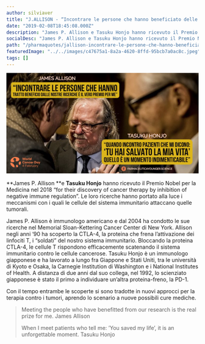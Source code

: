 ```yaml
---
author: silviaver
title: "J.ALLISON - “Incontrare le persone che hanno beneficiato delle nostre ricerche” T.HONJO - “Quando incontro un paziente che mi dice”"
date: "2019-02-08T18:45:08.000Z"
description: "James P. Allison e Tasuku Honjo hanno ricevuto il Premio Nobel per la Medicina nel 2018 “for their discovery of cancer therapy by inhibition of negative immune regulation”. Le loro ricerche hanno portato alla luce i meccanismi con i quali le cellule del sistema immunitario attaccano quelle tumorali. "
socialDesc: "James P. Allison e Tasuku Honjo hanno ricevuto il Premio Nobel per la Medicina nel 2018 “for their discovery of cancer therapy by inhibition of negative immune regulation”. Le loro ricerche hanno portato alla luce i meccanismi con i quali le cellule del sistema immunitario attaccano quelle tumorali."
path: "/pharmaquotes/jallison-incontrare-le-persone-che-hanno-beneficiato-delle-nostre-ricerche-thonjo-quando-incontro-un-paziente-che-mi-dice/"
featuredImage: "../../images/c47675a1-8a2a-4620-8ffd-95bcb7a0ac8c.jpeg"
tags: []
---
```


![](../../images/c47675a1-8a2a-4620-8ffd-95bcb7a0ac8c.jpeg)

**James P. Allison **e **Tasuku Honjo** hanno ricevuto il Premio Nobel per la Medicina nel 2018 “for their discovery of cancer therapy by inhibition of negative immune regulation”. Le loro ricerche hanno portato alla luce i meccanismi con i quali le cellule del sistema immunitario attaccano quelle tumorali.

James P. Allison è immunologo americano e dal 2004 ha condotto le sue ricerche nel Memorial Sloan-Kettering Cancer Center di New York. Allison negli anni ‘90 ha scoperto la CTLA-4, la proteina che frena l’attivazione dei linfociti T, i “soldati” del nostro sistema immunitario. Bloccando la proteina CTLA-4, le cellule T rispondono efficacemente scatenando il sistema immunitario contro le cellule cancerose. Tasuku Honjo è un immunologo giapponese e ha lavorato a lungo fra Giappone e Stati Uniti, tra le università di Kyoto e Osaka, la Carnegie Institution di Washington e i National Institutes of Health. A distanza di due anni dal suo collega, nel 1992, lo scienziato giapponese è stato il primo a individuare un’altra proteina-freno, la PD-1.

Con il tempo entrambe le scoperte si sono tradotte in nuovi approcci per la terapia contro i tumori, aprendo lo scenario a nuove possibili cure mediche.

> Meeting the people who have benefitted from our research is the real prize for me. James Allison
>
> When I meet patients who tell me: ’You saved my life’, it is an unforgettable moment. Tasuku Honjo
